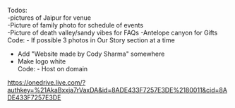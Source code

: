 Todos:  
-pictures of Jaipur for venue  
-Picture of family photo for schedule of events   
-Picture of death valley/sandy vibes for FAQs
-Antelope canyon for Gifts     
Code: -  If possible 3 photos in Our Story section at a time  
-  Add "Website made by Cody Sharma" somewhere  
- Make logo white  
Code: - Host on domain  
 
  
https://onedrive.live.com/?authkey=%21AkaBxxja7rVaxDA&id=8ADE433F7257E3DE%2180011&cid=8ADE433F7257E3DE